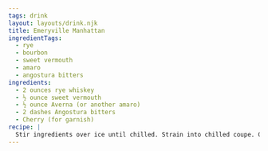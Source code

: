 ```yaml
---
tags: drink
layout: layouts/drink.njk
title: Emeryville Manhattan
ingredientTags:
  - rye
  - bourbon
  - sweet vermouth
  - amaro
  - angostura bitters
ingredients:
  - 2 ounces rye whiskey
  - ½ ounce sweet vermouth
  - ½ ounce Averna (or another amaro)
  - 2 dashes Angostura bitters
  - Cherry (for garnish)
recipe: |
  Stir ingredients over ice until chilled. Strain into chilled coupe. Garnish with a cherry.
---
```

